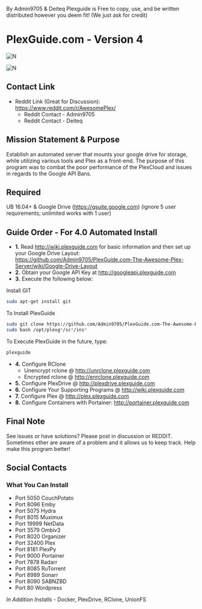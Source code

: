 By Admin9705 & Deiteq
Plexguide is Free to copy, use, and be written distributed however you deem fit! (We just ask for credit)

# PlexGuide.com - Version 4

![N](https://preview.ibb.co/gdXE0m/Snip20171029_22.png)

![N](https://i.imgur.com/xolIUR4.png)

## Contact Link
- Reddit Link (Great for Discussion): https://www.reddit.com/r/AwesomePlex/
  - Reddit Contact - Admin9705 
  - Reddit Contact - Deiteq

## Mission Statement & Purpose

Establish an automated server that mounts your google drive for storage, while utilizing various tools and Plex as a front-end.  The purpose of this program was to combat the poor performance of the PlexCloud and issues in regards to the Google API Bans.  

## Required

UB 16.04+ & Google Drive (https://gsuite.google.com) (ignore 5 user requirements; unlimited works with 1 user)

## Guide Order - For 4.0 Automated Install

- **1.** Read http://wiki.plexguide.com for basic information and then set up your Google Drive Layout: https://github.com/Admin9705/PlexGuide.com-The-Awesome-Plex-Server/wiki/Google-Drive-Layout
- **2.** Obtain your Google API Key at http://googleapi.plexguide.com
- **3.** Execute the following below:

Install GIT
```sh
sudo apt-get install git
```

To Install PlexGuide
```sh
sudo git clone https://github.com/Admin9705/PlexGuide.com-The-Awesome-Plex-Server.git /opt/plexguide
sudo bash /opt/plexg*/sc*/ins*
```

To Execute PlexGuide in the future, type:
```sh
plexguide
```

- **4.** Configure RClone
  -  Unencrypt rclone @ http://unrclone.plexguide.com 
  -  Encrypted rclone @ http://enrclone.plexguide.com
- **5.** Configure PlexDrive @ http://plexdrive.plexguide.com          
- **6.** Configure Your Supporting Programs @ http://wiki.plexguide.com
- **7.** Configure Plex @ http://plex.plexguide.com
- **8.** Configure Containers with Portainer: http://portainer.plexguide.com
          
## Final Note

See issues or have solutions? Please post in discussion or REDDIT.  Sometimes other are aware of a problem and it allows us to keep track.  Help make this program better!

## Social Contacts



### What You Can Install

- Port 5050   CouchPotato
- Port 8096   Emby 
- Port 5075   Hydra
- Port 8015   Muximux
- Port 19999  NetData
- Port 3579   Ombiv3
- Port 8020   Organizer
- Port 32400  Plex
- Port 8181   PlexPy
- Port 9000   Portainer
- Port 7878   Radarr
- Port 8085   RuTorrent 
- Port 8989   Sonarr
- Port 8090   SABNZBD
- Port 80     Wordpress

*In Addition Installs* - Docker, PlexDrive, RClone, UnionFS
